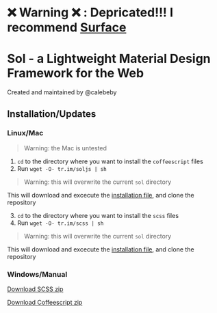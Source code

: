 # :x: Warning :x: : Depricated!!! I recommend [Surface](http://mildrenben.github.io/surface/)
Sol - a Lightweight Material Design Framework for the Web
=========================================================

Created and maintained by @calebeby

Installation/Updates
--------------------

### Linux/Mac
> Warning: the Mac is untested

1. `cd` to the directory where you want to install the `coffeescript` files
2. Run `wget -O- tr.im/soljs | sh`

  > Warning: this will overwrite the current `sol` directory

  This will download and excecute the [installation file](https://raw.githubusercontent.com/calebeby/sol/master/install-js.sh),
  and clone the repository

3. `cd` to the directory where you want to install the `scss` files
4. Run `wget -O- tr.im/scss | sh`

  > Warning: this will overwrite the current `sol` directory

  This will download and excecute the [installation file](https://raw.githubusercontent.com/calebeby/sol/master/install-scss.sh),
  and clone the repository

### Windows/Manual
[Download SCSS zip](https://github.com/calebeby/sol/archive/scss.zip)

[Download Coffeescript zip](https://github.com/calebeby/sol/archive/coffeescript.zip)
